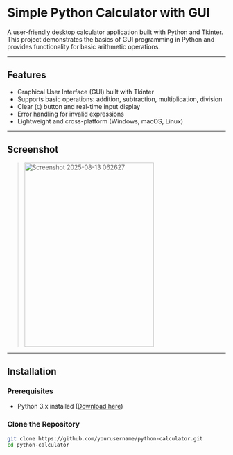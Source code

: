 #  Simple Python Calculator with GUI

A user-friendly desktop calculator application built with Python and Tkinter. This project demonstrates the basics of GUI programming in Python and provides functionality for basic arithmetic operations.

---

##  Features

- Graphical User Interface (GUI) built with Tkinter
- Supports basic operations: addition, subtraction, multiplication, division
- Clear (`C`) button and real-time input display
- Error handling for invalid expressions
- Lightweight and cross-platform (Windows, macOS, Linux)

---

##  Screenshot
  
> <img width="298" height="425" alt="Screenshot 2025-08-13 062627" src="https://github.com/user-attachments/assets/cf3bb747-7f37-4e7c-8c4d-096b27c6965f" />


---

## Installation

### Prerequisites
- Python 3.x installed ([Download here](https://www.python.org/downloads/))

### Clone the Repository

```bash
git clone https://github.com/yourusername/python-calculator.git
cd python-calculator

